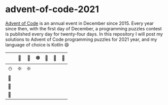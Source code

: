# advent-of-code-2021

[Advent of Code](https://adventofcode.com/) is an annual event in December since 2015.
Every year since then, with the first day of December, a programming puzzles contest is published every day for twenty-four days.
In this repository I will post my solutions to Advent of Code programming puzzles for 2021 year, and my language of choice is Kotlin :smile:

|            | :christmas_tree: | :santa:    | :snowflake:	| :angel: | :star2: | :gift: |
| ----       |             ---- |    ----    |         ---- |    ---- |    ---- |   ---- |
| :snowman:  | :sparkle:        | :sparkle:  |              |         |         |        |
| :cookie:	 |                  |            |              |         |         |        |
| :elf:      |                  |            |              |         |         |        |
| :sparkler: |                  |            |              |         |         |        |

